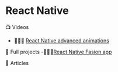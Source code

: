 
# React Native

:tv: Videos
- 🌟🌟🌟 [React Native advanced animations](https://www.youtube.com/watch?v=6jxy5wfNpk0&list=PLkOyNuxGl9jxB_ARphTDoOWf5AE1J-x1r)


:movie_camera: Full projects
-🌟🌟🌟[React Native Fasion app](https://www.youtube.com/watch?v=UkG3kWTGhTE&list=PLkOyNuxGl9jyhndcnbFcgNM81fZak7Rbw)

:memo: Articles
